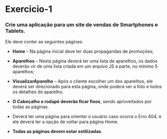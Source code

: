# Exercicio-1
### Crie uma aplicação para um site de vendas de Smartphones e Tablets.

Ele deve conter as seguintes páginas:

- **Home** – Na página inicial deve ter duas propagandas de promoções;

- **Aparelhos** – Nesta página deverá ter uma lista de aparelhos, os dados deverão vir de uma lista criada em um
arquivo JS a parte, no mínimo 5 aparelhos;

- **VisualizarAparelho** – Após o cliente escolher um dos aparelhos, ele deverá ser direcionado para esta página, onde
poderá ver a foto e todos os detalhes do aparelho.

- **O Cabeçalho e rodapé deverão ficar fixos**, sendo aproveitados por todas as páginas.

- Deverá ter uma página para orientar o usuário caso ocorra o Erro 404, e ele deverá ter a opção de voltar para
página Home.

- **Todas as páginas devem estar estilizadas**.

